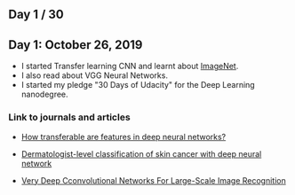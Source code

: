 ## Day 1 / 30



## Day 1: October 26, 2019
- I started Transfer learning CNN and learnt about [ImageNet](http://www.image-net.org/).
- I also read about VGG Neural Networks.
- I started my pledge "30 Days of Udacity" for the Deep Learning nanodegree.


### Link to journals and articles


- [How transferable are features in deep neural networks?](https://arxiv.org/pdf/1411.1792.pdf)

- [Dermatologist-level classification of skin cancer with deep neural network](https://www.nature.com/articles/nature21056.epdf)

- [Very Deep Cconvolutional Networks For Large-Scale Image Recognition](https://arxiv.org/pdf/1409.1556.pdf)